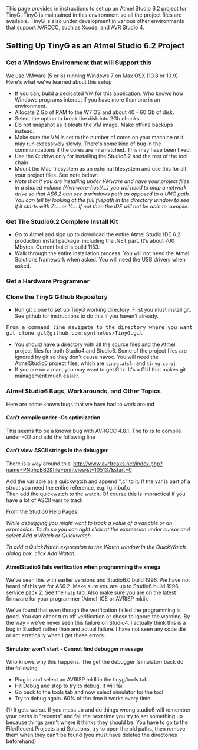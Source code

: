 This page provides in instructions to set up an Atmel Studio 6.2 project for TinyG. TinyG is maintained in this environment so all the project files are available. TinyG is also under development in various other environments that support AVRCCC, such as Xcode, and AVR Studio 4.

## Setting Up TinyG as an Atmel Studio 6.2 Project

### Get a Windows Environment that will Support this
We use VMware (5 or 6) running Windows 7 on Max OSX (10.8 or 10.9). Here's what we've learned about this setup
* If you can, build a dedicated VM for this application. Who knows how Windows programs interact if you have more than one in an environment. 
* Allocate 2 Gb of RAM to the W7 OS and about 40 - 60 Gb of disk. 
* Select the option to break the disk into 2Gb chunks. 
* Do not snapshot as it bloats the VM image. Make offline backups instead. 
* Make sure the VM is set to the number of cores on your machine or it may run excessively slowly. There's some kind of bug in the communications if the cores are mismatched. This may have been fixed.
* Use the C: drive only for installing the Studio6.2 and the rest of the tool chain 
* Mount the Mac filesystem as an external filesystem and use this for all your project files. See note below:
* _Note that if you are installing under VMware and have your project files in a shared volume (//vmware-host/...) you will need to map a network drive so that AS6.2 can see a windows path as opposed to a UNC path. You can tell by looking at the full filepath in the directory window to see if it starts with Z:\... or Y:\...  If not then the IDE will not be able to compile._

### Get The Studio6.2 Complete Install Kit
* Go to Atmel and sign up to download the entire Atmel Studio IDE 6.2 production install package, including the .NET part. It's about 700 Mbytes. Current build is build 1153.
* Walk through the entire installation process. You will not need the Atmel Solutions framework when asked. You will need the USB drivers when asked.

### Get a Hardware Programmer

### Clone the TinyG Github Repository 
* Run git clone to set up TinyG working directory. First you must install git. See github for instructions to do this if you haven't already.
<pre>
From a command line navigate to the directory where you want the tinyg git directory to exist, then run:
git clone git@github.com:synthetos/TinyG.git
</pre>
* You should have a directory with all the source files and the Atmel project files for both Studio4 and Studio6. Some of the project files are ignored by git so they don't cause havoc. You will need the AtmelStudio6 project files, which are `tinyg.atsln` and `tinyg.cproj`
* If you are on a mac, you may want to get Gitx. It's a GUI that makes git management much easier.

### Atmel Studio6 Bugs, Workarounds, and Other Topics
Here are some known bugs that we have had to work around

#### Can't compile under -Os optimization
This seems fto be a known bug with AVRGCC 4.8.1. The fix is to compile under -O2 and add the following line 

#### Can't view ASCII strings in the debugger
There is a way around this: http://www.avrfreaks.net/index.php?name=PNphpBB2&file=printview&t=105137&start=0

Add the variable as a quickwatch and append ",c" to it. If the var is part of a struct you need the entire reference, e.g. tg.inbuf,c  <br>Then add the quickwatch to the watch. Of course this is impractical if you have a lot of ASCII vars to track

From the Studio6 Help Pages:

_While debugging you might want to track a value of a variable or an expression. To do so you can right click at the expression under cursor and select Add a Watch or Quickwatch_

_To add a QuickWatch expression to the Watch window_
_In the QuickWatch dialog box, click Add Watch._

#### AtmelStudio6 fails verification when programming the xmega
We've seen this with earlier versions and Studio6.0 build 1996. We have not heard of this yet for AS6.2. Make sure you are up to Studio6 build 1996, service pack 2. See the `help` tab. Also make sure you are on the latest firmware for your programmer (Atmel-ICE or AVRISP mkii).

We've found that even though the verification failed the programming is good. You can either turn off verification or chose to ignore the warning. By the way - we've never seen this failure on Studio4. I actually think this is a bug in Studio6 rather than and actual failure. I have not seen any code die or act erratically when I get these errors.

#### Simulator won't start - Cannot find debugger message
Who knows why this happens. The get the debugger (simulator) back do the following
* Plug in and select an AVRISP mkII in the tinyg/tools tab
* Hit Debug and stop to try to debug. It will fail
* Go back to the tools tab and now select simulator for the tool
* Try to debug again. 60% of the time it works every time


(1) It gets worse. If you mess up and do things wrong studio6 will remember your paths in "recents" and fail the next time you try to set something up because things aren't where it thinks they should be. You have to go to the File/Recent Projects and Solutions, try to open the old paths, then remove them when they can't be found (you must have deleted the directories beforehand)

